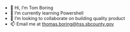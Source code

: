 - 👋 Hi, I’m Tom Boring
- 🌱 I’m currently learning Powershell
- 💞️ I’m looking to collaborate on building quality product
- 📫 Email me at thomas.boring@hss.sbcounty.gov
